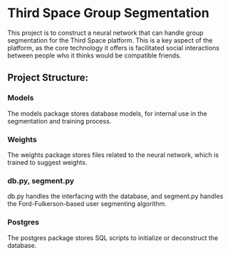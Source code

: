 # Third Space Group Segmentation
This project is to construct a neural network that can handle group segmentation for the Third Space platform. This is a key aspect of the platform, as the core technology it offers is facilitated social interactions between people who it thinks would be compatible friends.

## Project Structure:

### Models
The models package stores database models, for internal use in the segmentation and training process.

### Weights
The weights package stores files related to the neural network, which is trained to suggest weights.

### db.py, segment.py
db.py handles the interfacing with the database, and segment.py handles the Ford-Fulkerson-based user segmenting algorithm.

### Postgres
The postgres package stores SQL scripts to initialize or deconstruct the database.

